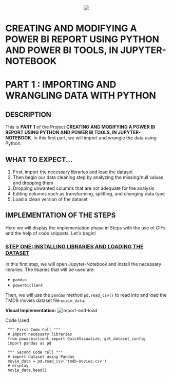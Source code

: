 <p align="center">
  <img src="https://github.com/deepakm925/Power-BI/blob/main/When-Python-meets-Power-BI/resources/banner-3.png"/>

  # CREATING AND MODIFYING A POWER BI REPORT USING PYTHON AND POWER BI TOOLS, IN JUPYTER-NOTEBOOK
  # PART 1 :  IMPORTING AND WRANGLING DATA WITH PYTHON 

## DESCRIPTION
This is **PART 1** of the Project **CREATING AND MODIFYING A POWER BI REPORT USING PYTHON AND POWER BI TOOLS, IN JUPYTER-NOTEBOOK**. In this first part, we will import and wrangle the data using Python. 


## WHAT TO EXPECT...
1. First, import the necessary libraries and load the dataset
2. Then begin our data cleaning step by analyzing the missing/null values and dropping them
3. Dropping unwanted columns that are not adequate for the analysis
4. Editing columns such as transforming, splitting, and changing data type
5. Load a clean version of the dataset


## IMPLEMENTATION OF THE STEPS 
Here we will display the implementation phase in Steps with the use of GIFs and the help of code snippets. Let's begin!

### <ins> STEP ONE: INSTALLING LIBRARIES AND LOADING THE DATASET</ins>
In this first step, we will open Jupyter-Notebook and install the necessary libraries. The libaries that will be used are:
- `pandas`
- `powerbiclient`
  
Then, we will use the `pandas` method `pd.read_csv()` to read into and load the TMDB movies dataset file `movie_data`.

**Visual Implementation:**
![import-and-load](https://github.com/deepakm925/Power-BI/blob/main/When-Python-meets-Power-BI/Creating-and-Modifying-a-Power-BI-report-within-Jupyter-Notebook/PART-1-Importing-and-Wrangling-data-with-Python/resources/importing-and-loading-dataset.gif)


Code Used

     """ First Code Cell """ 
     # import necessary libraries
     from powerbiclient import QuickVisualize, get_dataset_config
     import pandas as pd
     
     """ Second Code cell """ 
     # import dataset using Pandas
     movie_data = pd.read_csv('tmdb-movies.csv')
     # display
     movie_data.head()

      
